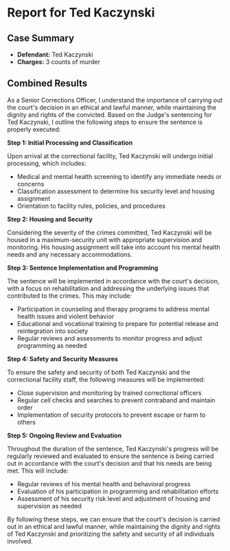 
# Report for Ted Kaczynski

## Case Summary
- **Defendant:** Ted Kaczynski
- **Charges:** 3 counts of murder

## Combined Results
As a Senior Corrections Officer, I understand the importance of carrying out the court's decision in an ethical and lawful manner, while maintaining the dignity and rights of the convicted. Based on the Judge's sentencing for Ted Kaczynski, I outline the following steps to ensure the sentence is properly executed:

**Step 1: Initial Processing and Classification**

Upon arrival at the correctional facility, Ted Kaczynski will undergo initial processing, which includes:

* Medical and mental health screening to identify any immediate needs or concerns
* Classification assessment to determine his security level and housing assignment
* Orientation to facility rules, policies, and procedures

**Step 2: Housing and Security**

Considering the severity of the crimes committed, Ted Kaczynski will be housed in a maximum-security unit with appropriate supervision and monitoring. His housing assignment will take into account his mental health needs and any necessary accommodations.

**Step 3: Sentence Implementation and Programming**

The sentence will be implemented in accordance with the court's decision, with a focus on rehabilitation and addressing the underlying issues that contributed to the crimes. This may include:

* Participation in counseling and therapy programs to address mental health issues and violent behavior
* Educational and vocational training to prepare for potential release and reintegration into society
* Regular reviews and assessments to monitor progress and adjust programming as needed

**Step 4: Safety and Security Measures**

To ensure the safety and security of both Ted Kaczynski and the correctional facility staff, the following measures will be implemented:

* Close supervision and monitoring by trained correctional officers
* Regular cell checks and searches to prevent contraband and maintain order
* Implementation of security protocols to prevent escape or harm to others

**Step 5: Ongoing Review and Evaluation**

Throughout the duration of the sentence, Ted Kaczynski's progress will be regularly reviewed and evaluated to ensure the sentence is being carried out in accordance with the court's decision and that his needs are being met. This will include:

* Regular reviews of his mental health and behavioral progress
* Evaluation of his participation in programming and rehabilitation efforts
* Assessment of his security risk level and adjustment of housing and supervision as needed

By following these steps, we can ensure that the court's decision is carried out in an ethical and lawful manner, while maintaining the dignity and rights of Ted Kaczynski and prioritizing the safety and security of all individuals involved.
